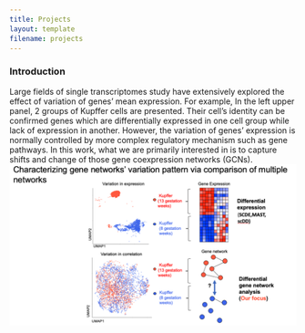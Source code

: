 ```yaml
---
title: Projects
layout: template
filename: projects
--- 
```

### Introduction
Large fields of single transcriptomes study have extensively explored the effect of variation of genes’ mean expression. For example, In the left upper panel, 2 groups of Kupffer cells are presented. Their cell’s identity can be confirmed genes which are differentially expressed in one cell group while lack of expression in another. However, the variation of genes’ expression is normally controlled by more complex regulatory mechanism such as gene pathways. In this work, what we are primarily interested in is to capture shifts and change of those gene coexpression networks (GCNs). 
<img src="Screen Shot 2022-04-26 at 6.56.39 PM.png"/>
